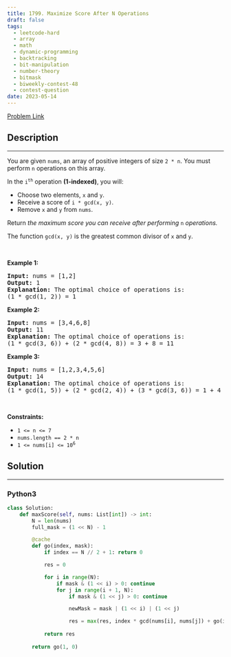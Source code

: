 ```yaml
---
title: 1799. Maximize Score After N Operations
draft: false
tags: 
  - leetcode-hard
  - array
  - math
  - dynamic-programming
  - backtracking
  - bit-manipulation
  - number-theory
  - bitmask
  - biweekly-contest-48
  - contest-question
date: 2023-05-14
---
```


[Problem Link](https://leetcode.com/problems/maximize-score-after-n-operations/)

## Description

---
<p>You are given <code>nums</code>, an array of positive integers of size <code>2 * n</code>. You must perform <code>n</code> operations on this array.</p>

<p>In the <code>i<sup>th</sup></code> operation <strong>(1-indexed)</strong>, you will:</p>

<ul>
	<li>Choose two elements, <code>x</code> and <code>y</code>.</li>
	<li>Receive a score of <code>i * gcd(x, y)</code>.</li>
	<li>Remove <code>x</code> and <code>y</code> from <code>nums</code>.</li>
</ul>

<p>Return <em>the maximum score you can receive after performing </em><code>n</code><em> operations.</em></p>

<p>The function <code>gcd(x, y)</code> is the greatest common divisor of <code>x</code> and <code>y</code>.</p>

<p>&nbsp;</p>
<p><strong class="example">Example 1:</strong></p>

<pre>
<strong>Input:</strong> nums = [1,2]
<strong>Output:</strong> 1
<strong>Explanation:</strong>&nbsp;The optimal choice of operations is:
(1 * gcd(1, 2)) = 1
</pre>

<p><strong class="example">Example 2:</strong></p>

<pre>
<strong>Input:</strong> nums = [3,4,6,8]
<strong>Output:</strong> 11
<strong>Explanation:</strong>&nbsp;The optimal choice of operations is:
(1 * gcd(3, 6)) + (2 * gcd(4, 8)) = 3 + 8 = 11
</pre>

<p><strong class="example">Example 3:</strong></p>

<pre>
<strong>Input:</strong> nums = [1,2,3,4,5,6]
<strong>Output:</strong> 14
<strong>Explanation:</strong>&nbsp;The optimal choice of operations is:
(1 * gcd(1, 5)) + (2 * gcd(2, 4)) + (3 * gcd(3, 6)) = 1 + 4 + 9 = 14
</pre>

<p>&nbsp;</p>
<p><strong>Constraints:</strong></p>

<ul>
	<li><code>1 &lt;= n &lt;= 7</code></li>
	<li><code>nums.length == 2 * n</code></li>
	<li><code>1 &lt;= nums[i] &lt;= 10<sup>6</sup></code></li>
</ul>


## Solution

---
### Python3
``` py title='maximize-score-after-n-operations'
class Solution:
    def maxScore(self, nums: List[int]) -> int:
        N = len(nums)
        full_mask = (1 << N) - 1

        @cache
        def go(index, mask):
            if index == N // 2 + 1: return 0

            res = 0

            for i in range(N):
                if mask & (1 << i) > 0: continue
                for j in range(i + 1, N):
                    if mask & (1 << j) > 0: continue

                    newMask = mask | (1 << i) | (1 << j)

                    res = max(res, index * gcd(nums[i], nums[j]) + go(index + 1, newMask))
            
            return res
        
        return go(1, 0)


```

